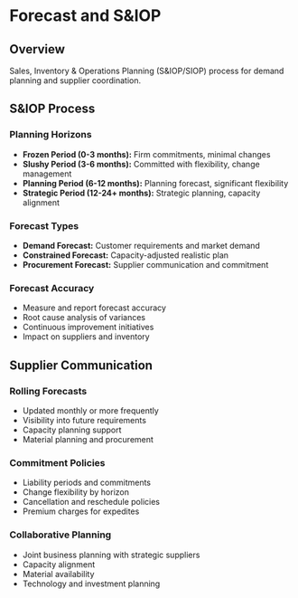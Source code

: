 # Forecast and S&IOP

## Overview

Sales, Inventory & Operations Planning (S&IOP/SIOP) process for demand planning and supplier coordination.

## S&IOP Process

### Planning Horizons
- **Frozen Period (0-3 months):** Firm commitments, minimal changes
- **Slushy Period (3-6 months):** Committed with flexibility, change management
- **Planning Period (6-12 months):** Planning forecast, significant flexibility
- **Strategic Period (12-24+ months):** Strategic planning, capacity alignment

### Forecast Types
- **Demand Forecast:** Customer requirements and market demand
- **Constrained Forecast:** Capacity-adjusted realistic plan
- **Procurement Forecast:** Supplier communication and commitment

### Forecast Accuracy
- Measure and report forecast accuracy
- Root cause analysis of variances
- Continuous improvement initiatives
- Impact on suppliers and inventory

## Supplier Communication

### Rolling Forecasts
- Updated monthly or more frequently
- Visibility into future requirements
- Capacity planning support
- Material planning and procurement

### Commitment Policies
- Liability periods and commitments
- Change flexibility by horizon
- Cancellation and reschedule policies
- Premium charges for expedites

### Collaborative Planning
- Joint business planning with strategic suppliers
- Capacity alignment
- Material availability
- Technology and investment planning
